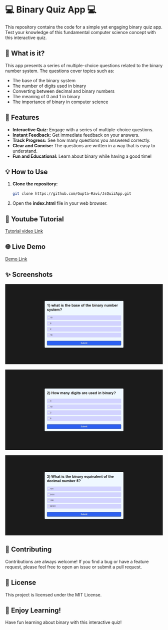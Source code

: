 # 💻 Binary Quiz App 💻

This repository contains the code for a simple yet engaging binary quiz app. Test your knowledge of this fundamental computer science concept with this interactive quiz.

## 🧠 What is it?

This app presents a series of multiple-choice questions related to the binary number system. The questions cover topics such as:

* The base of the binary system
* The number of digits used in binary
* Converting between decimal and binary numbers
* The meaning of 0 and 1 in binary
* The importance of binary in computer science

## 🚀 Features

* **Interactive Quiz:**  Engage with a series of multiple-choice questions.
* **Instant Feedback:**  Get immediate feedback on your answers.
* **Track Progress:**  See how many questions you answered correctly.
* **Clear and Concise:**  The questions are written in a way that is easy to understand.
* **Fun and Educational:**  Learn about binary while having a good time!

## 💡 How to Use

1. **Clone the repository:**
   ```bash
   git clone https://github.com/Gupta-Ravi/JsQuizApp.git
   ```

2. Open the **index.html** file in your web browser.

## 🎥 Youtube Tutorial

[Tutorial video Link](https://youtu.be/u9NFuoITzrs?si=4rp0KrVOJU9VLxL7) 

## 🌐 Live Demo

[Demo Link](https://gupta-ravi.github.io/JsQuizApp/)

## ✨ Screenshots

![Quiz App Screenshot](s1.jpeg)

![Quiz App Screenshot](s2.jpeg)

![Quiz App Screenshot](s3.jpeg)

## 🤝 Contributing

Contributions are always welcome! If you find a bug or have a feature request, please feel free to open an issue or submit a pull request.

## 📝 License

This project is licensed under the MIT License.

## 🎉  Enjoy Learning!

Have fun learning about binary with this interactive quiz! 
